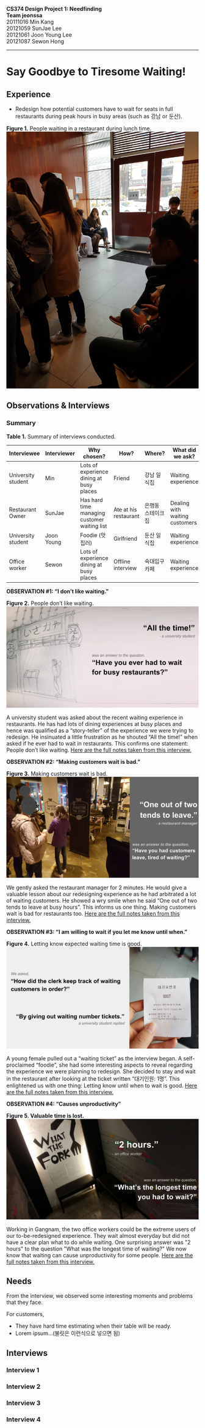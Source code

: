 **CS374 Design Project 1: Needfinding**  
**Team jeonssa**  
20111016 Min Kang  
20121059 SunJae Lee  
20121061 Joon Young Lee  
20121087 Sewon Hong

 

---

# Say Goodbye to Tiresome Waiting!
## Experience
 * Redesign how potential customers have to wait for seats in full restaurants during peak hours in busy areas (such as 강남 or 둔산).  

**Figure 1.** People waiting in a restaurant during lunch time.
 ![alt text](figure1.jpg "Figure 1. People waiting in a restaurant during lunch time.")
 
 ## Observations & Interviews
 ### Summary
 **Table 1.** Summary of interviews conducted.  
 
 Interviewee | Interviewer | Why chosen? | How? | Where? | What did we ask?
 --- | --- | --- | --- | --- | ---
 University student | Min | Lots of experience dining at busy places | Friend| 강남 일식집 |Waiting experience
Restaurant Owner | SunJae | Has hard time managing customer waiting list | Ate at his restaurant| 은행동 스테이크집 |Dealing with waiting customers 
 University student | Joon Young | Foodie (맛집러) | Girlfriend| 둔산 일식집 |Waiting experience
Office worker | Sewon | Lots of experience dining at busy places | Offline interview| 숙대입구 카페 |Waiting experience


**OBSERVATION #1: “I don’t like waiting.”**

**Figure 2.** People don’t like waiting.
 ![alt text](figure2.png "Figure 2. People don’t like waiting.")

A university student was asked about the recent waiting experience in restaurants. He has had lots of dining experiences at busy places and hence was qualified as a “story-teller” of the experience we were trying to redesign. He insinuated a little frustration as he shouted “All the time!” when asked if he ever had to wait in restaurants. This confirms one statement: People don’t like waiting. [Here are the full notes taken from this interview.](#interview1)


**OBSERVATION #2: “Making customers wait is bad."**

**Figure 3.** Making customers wait is bad.
 ![alt text](figure3.png "Figure 3. Making customers wait is bad.")

 We gently asked the restaurant manager for 2 minutes. He would give a valuable lesson about our redesigning experience as he had arbitrated a lot of waiting customers. He showed a wry smile when he said “One out of two tends to leave at busy hours”. This informs us one thing. Making customers wait is bad for restaurants too. [Here are the full notes taken from this interview.](#interview2)


**OBSERVATION #3: “I am willing to wait if you let me know until when.”**

**Figure 4.** Letting know  expected waiting time is good.
 ![alt text](figure4.png "Figure 4. Letting know  expected waiting time is good.")

A young female pulled out a “waiting ticket” as the interview began. A self-proclaimed “foodie”, she had some interesting aspects to reveal regarding the experience we were planning to redesign. She decided to stay and wait in the restaurant after looking at the ticket written “대기인원: 1명”. This enlightened us with one thing: Letting know until when to wait is good. [Here are the full notes taken from this interview.](#interview3)

**OBSERVATION #4: “Causes unproductivity”**

**Figure 5. Valuable time is lost.**
 ![alt text](figure5.png "Figure 5. Valuable time is lost.")

Working in Gangnam, the two office workers could be the extreme users of our to-be-redesigned experience. They wait almost everyday but did not have a clear plan what to do while waiting. One surprising answer was "2 hours" to the question "What was the longest time of waiting?" We now know that waiting can cause unproductivity for some people. [Here are the full notes taken from this interview.](#interview4)


## Needs
From the interview, we observed some interesting moments and problems that they face.

For customers,  
* They have hard time estimating when their table will be ready.
* Lorem ipsum...(불릿은 이런식으로 넣으면 됨)


## Interviews

### <a name="interview1"></a> Interview 1

### <a name="interview2"></a> Interview 2

### <a name="interview3"></a> Interview 3

### <a name="interview4"></a> Interview 4